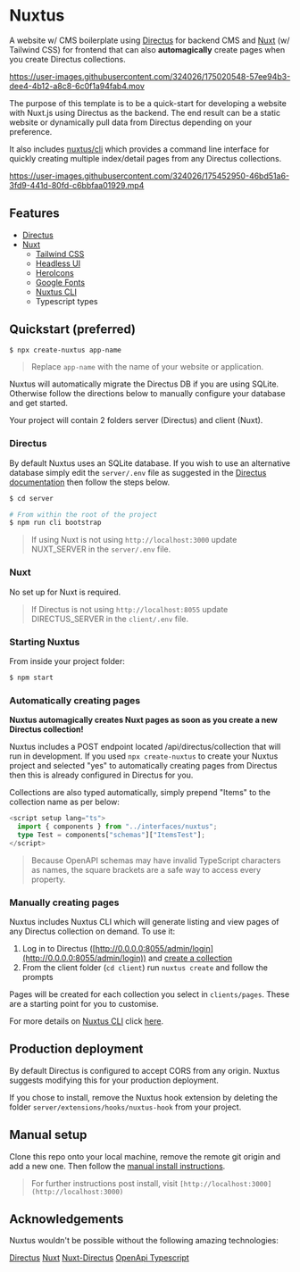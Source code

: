 # Nuxtus

A website w/ CMS boilerplate using [Directus](https://directus.io) for backend CMS and [Nuxt](https://nuxtjs.org) (w/ Tailwind CSS) for frontend that can also **automagically** create pages when you create Directus collections.


https://user-images.githubusercontent.com/324026/175020548-57ee94b3-dee4-4b12-a8c8-6c0f1a94fab4.mov


The purpose of this template is to be a quick-start for developing a website with Nuxt.js using Directus as the backend. The end result can be a static website or dynamically pull data from Directus depending on your preference.

It also includes [nuxtus/cli]("https://github.com/nuxtus/cli") which provides a command line interface for quickly creating multiple index/detail pages from any Directus collections.

https://user-images.githubusercontent.com/324026/175452950-46bd51a6-3fd9-441d-80fd-c6bbfaa01929.mp4

## Features

- [Directus](https://directus.io)
- [Nuxt](https://nuxtjs.org)
  - [Tailwind CSS](https://tailwindcss.nuxtjs.org/)
  - [Headless UI](https://headlessui.dev/)
  - [HeroIcons](https://heroicons.com/)
  - [Google Fonts](https://github.com/nuxt-community/google-fonts-module)
  - [Nuxtus CLI](https://github.com/nuxtus/cli)
  - Typescript types

## Quickstart (preferred)

```bash
$ npx create-nuxtus app-name
```

> Replace `app-name` with the name of your website or application.

Nuxtus will automatically migrate the Directus DB if you are using SQLite. Otherwise follow the directions below to manually configure your database and get started.

Your project will contain 2 folders server (Directus) and client (Nuxt).

### Directus

By default Nuxtus uses an SQLite database. If you wish to use an alternative database simply edit the `server/.env` file as suggested in the [Directus documentation](https://docs.directus.io/configuration/config-options/#database) then follow the steps below.

```bash
$ cd server

# From within the root of the project
$ npm run cli bootstrap
```

> If using Nuxt is not using `http://localhost:3000` update NUXT_SERVER in the `server/.env` file.

### Nuxt

No set up for Nuxt is required.

> If Directus is not using `http://localhost:8055` update DIRECTUS_SERVER in the `client/.env` file.

### Starting Nuxtus

From inside your project folder:

```bash
$ npm start
```

### Automatically creating pages

**Nuxtus automagically creates Nuxt pages as soon as you create a new Directus collection!**

Nuxtus includes a POST endpoint located /api/directus/collection that will run in development. If you used `npx create-nuxtus` to create your Nuxtus project and selected "yes" to automatically creating pages from Directus then this is already configured in Directus for you.

Collections are also typed automatically, simply prepend "Items" to the collection name as per below:

```typescript
<script setup lang="ts">
  import { components } from "../interfaces/nuxtus";
  type Test = components["schemas"]["ItemsTest"];
</script>
```

> Because OpenAPI schemas may have invalid TypeScript characters as names, the square brackets are a safe way to access every property.

### Manually creating pages

Nuxtus includes Nuxtus CLI which will generate listing and view pages of any Directus collection on demand. To use it:

1. Log in to Directus ([http://0.0.0.0:8055/admin/login](http://0.0.0.0:8055/admin/login)) and [create a collection](https://docs.directus.io/configuration/data-model/#creating-a-collection)
2. From the client folder (`cd client`) run `nuxtus create` and follow the prompts

Pages will be created for each collection you select in `clients/pages`. These are a starting point for you to customise.

For more details on [Nuxtus CLI](https://github.com/nuxtus/cli) click [here](https://github.com/nuxtus/cli).

## Production deployment

By default Directus is configured to accept CORS from any origin. Nuxtus suggests modifying this for your production deployment.

If you chose to install, remove the Nuxtus hook extension by deleting the folder `server/extensions/hooks/nuxtus-hook` from your project.

## Manual setup

Clone this repo onto your local machine, remove the remote git origin and add a new one. Then follow the [manual install instructions](#directus).

> For further instructions post install, visit `[http://localhost:3000](http://localhost:3000)`

## Acknowledgements

Nuxtus wouldn't be possible without the following amazing technologies:

[Directus](https://directus.io)
[Nuxt](https://nuxt.js.org)
[Nuxt-Directus](https://nuxt-directus.netlify.app/)
[OpenApi Typescript](https://www.npmjs.com/package/openapi-typescript)